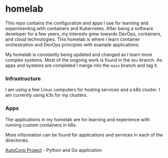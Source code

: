 # homelab

This repo contains the configuration and apps I use for learning and experimenting with containers and Kubernetes. 
After being a software developer for a few years, my interests grew towards DevOps, containers, and cloud technologies. 
This homelab is where I learn container orchestration and DevOps principles with example applications.

My homelab is constantly being updated and changed as I learn more complex systems. Most of the ongoing work is found in
the `dev` branch. As apps and systems are completed I merge into the `main` branch and tag it.

### Infrastructure
I am using a few Linux computers for hosting services and a k8s cluster. I am currently using k3s for my clusters.

### Apps
The applications in my homelab are for learning and experience with running custom containers in k8s.

More information can be found for applications and services in each of the directories.

[AutoCorp Project](https://github.com/mikebarkas/homelab/tree/main/apps/autocorp) - Python and Go application

